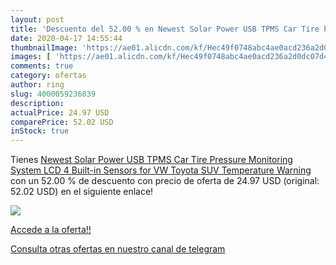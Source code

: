 ```yaml
---
layout: post
title: 'Descuento del 52.00 % en Newest Solar Power USB TPMS Car Tire Pre'
date: 2020-04-17 14:55:44
thumbnailImage: 'https://ae01.alicdn.com/kf/Hec49f0748abc4ae0acd236a2d0dc07d4R/Newest-Solar-Power-USB-TPMS-Car-Tire-Pressure-Monitoring-System-LCD-4-Built-in-Sensors-for.jpg_350x350._SL200_.jpg'
images: [ 'https://ae01.alicdn.com/kf/Hec49f0748abc4ae0acd236a2d0dc07d4R/Newest-Solar-Power-USB-TPMS-Car-Tire-Pressure-Monitoring-System-LCD-4-Built-in-Sensors-for.jpg_350x350._SL200_.jpg' ]
comments: true
category: ofertas
author: ring
slug: 4000059236839
description:
actualPrice: 24.97 USD
comparePrice: 52.02 USD
inStock: true
---
```


Tienes [Newest Solar Power USB TPMS Car Tire Pressure Monitoring System LCD 4 Built-in Sensors for VW Toyota SUV Temperature Warning](https://www.amazon.com/dp/4000059236839/?tag=redken08-20) con un 52.00 % de descuento con precio de oferta de 24.97 USD (original: 52.02 USD) en el siguiente enlace!

[![](https://ae01.alicdn.com/kf/Hec49f0748abc4ae0acd236a2d0dc07d4R/Newest-Solar-Power-USB-TPMS-Car-Tire-Pressure-Monitoring-System-LCD-4-Built-in-Sensors-for.jpg_350x350._SL200_.jpg)](https://www.amazon.com/dp/4000059236839/?tag=redken08-20)

[Accede a la oferta!!](https://www.amazon.com/dp/4000059236839/?tag=redken08-20)

[Consulta otras ofertas en nuestro canal de telegram](https://t.me/s/ofertas25)
